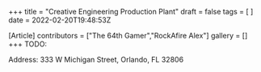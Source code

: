 +++
title = "Creative Engineering Production Plant"
draft = false
tags = [ ]
date = 2022-02-20T19:48:53Z

[Article]
contributors = ["The 64th Gamer","RockAfire Alex"]
gallery = []
+++
TODO:

Address: 333 W Michigan Street, Orlando, FL 32806
